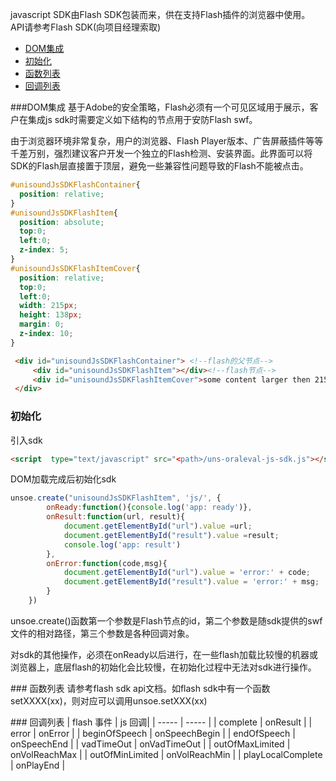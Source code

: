 javascript SDK由Flash SDK包装而来，供在支持Flash插件的浏览器中使用。
API请参考Flash SDK(向项目经理索取)

* [DOM集成](#dom)
* [初始化](#init)
* [函数列表](#functions)
* [回调列表](#callbacks)

###<a name="dom"></a>DOM集成
基于Adobe的安全策略，Flash必须有一个可见区域用于展示，客户在集成js sdk时需要定义如下结构的节点用于安防Flash swf。

由于浏览器环境非常复杂，用户的浏览器、Flash Player版本、广告屏蔽插件等等千差万别，强烈建议客户开发一个独立的Flash检测、安装界面。此界面可以将SDK的Flash层直接置于顶层，避免一些兼容性问题导致的Flash不能被点击。

```css
#unisoundJsSDKFlashContainer{
  position: relative;
}
#unisoundJsSDKFlashItem{
  position: absolute;
  top:0;
  left:0;
  z-index: 5;
}
#unisoundJsSDKFlashItemCover{
  position: relative;
  top:0;
  left:0;
  width: 215px;
  height: 138px;
  margin: 0;
  z-index: 10;
}
```

```html
 <div id="unisoundJsSDKFlashContainer"> <!--flash的父节点-->
     <div id="unisoundJsSDKFlashItem"></div><!--flash节点-->
     <div id="unisoundJsSDKFlashItemCover">some content larger then 215x138 to cover the flash</div><!--覆盖flash的节点-->
 </div>
 ```
 
### <a name="init"></a>初始化
引入sdk
```html
<script  type="text/javascript" src="<path>/uns-oraleval-js-sdk.js"></script>
```
DOM加载完成后初始化sdk
```javascript
unsoe.create("unisoundJsSDKFlashItem", 'js/', {
        onReady:function(){console.log('app: ready')},
        onResult:function(url, result){
            document.getElementById("url").value =url;
            document.getElementById("result").value =result;
            console.log('app: result')
        },
        onError:function(code,msg){
            document.getElementById("url").value = 'error:' + code;
            document.getElementById("result").value = 'error:' + msg;
        }
    })
```
unsoe.create()函数第一个参数是Flash节点的id，第二个参数是随sdk提供的swf文件的相对路径，第三个参数是各种回调对象。

对sdk的其他操作，必须在onReady以后进行，在一些flash加载比较慢的机器或浏览器上，底层flash的初始化会比较慢，在初始化过程中无法对sdk进行操作。

###<a name="functions"></a> 函数列表
请参考flash sdk api文档。如flash sdk中有一个函数setXXXX(xx)，则对应可以调用unsoe.setXXX(xx)

###<a name="callbacks"></a> 回调列表
| flash 事件 |  js 回调|
| ----- | ----- |
| complete | onResult |
| error | onError |
| beginOfSpeech | onSpeechBegin |
| endOfSpeech | onSpeechEnd | 
| vadTimeOut | onVadTimeOut | 
| outOfMaxLimited | onVolReachMax | 
| outOfMinLimited | onVolReachMin | 
| playLocalComplete | onPlayEnd | 
